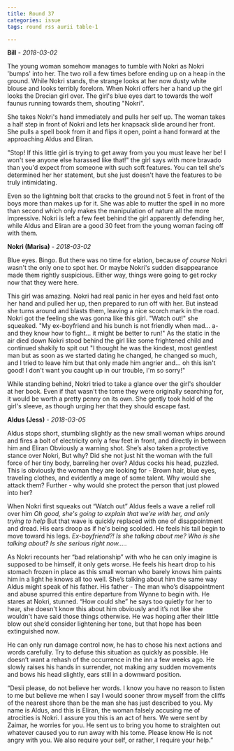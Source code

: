 ```yaml
---
title: Round 37
categories: issue
tags: round rss aurii table-1

---
```


**Bill** - *2018-03-02*

The young woman somehow manages to tumble with Nokri as Nokri 'bumps' into her. The two roll a few times before ending up on a heap in the ground. While Nokri stands, the strange looks at her now dusty white blouse and looks terribly forelorn. When Nokri offers her a hand up the girl looks the Drecian girl over. The girl's blue eyes dart to towards the wolf faunus running towards them, shouting "Nokri". 

She takes Nokri's hand immediately and pulls her self up. The woman takes a half step in front of Nokri and lets her knapsack slide around her front. She pulls a spell book from it and flips it open, point a hand forward at the approaching Aldus and Eliran.

"Stop! If this little girl is trying to get away from you you must leave her be! I won't see anyone else harassed like that!" the girl says with more bravado than you'd expect from someone with such soft features. You can tell she's determined her her statement, but she just doesn't have the features to be truly intimidating. 

Even so the lightning bolt that cracks to the ground not 5 feet in front of the boys more than makes up for it. She was able to mutter the spell in no more than second which only makes the manipulation of nature all the more impressive. Nokri is left a few feet behind the girl apparently defending her, while Aldus and Eliran are a good 30 feet from the young woman facing off with them.

**Nokri (Marisa)** - *2018-03-02*

Blue eyes. Bingo. But there was no time for elation, because *of course* Nokri wasn't the only one to spot her. Or maybe Nokri's sudden disappearance made them rightly suspicious. Either way, things were going to get rocky now that they were here.

This girl was amazing. Nokri had real panic in her eyes and held fast onto her hand and pulled her up, then prepared to run off with her. But instead she turns around and blasts them, leaving a nice scorch mark in the road. Nokri got the feeling she was gonna like this girl. "Watch out!" she squeaked. "My ex-boyfriend and his bunch is not friendly when mad... a-and they know how to fight... it might be better to run!" As the static in the air died down Nokri stood behind the girl like some frightened child and continued shakily to spit out "I thought he was the kindest, most gentlest man but as soon as we started dating he changed, he changed so much, and I tried to leave him but that only made him angrier and... oh this isn't good! I don't want you caught up in our trouble, I'm so sorry!"

While standing behind, Nokri tried to take a glance over the girl's shoulder at her book. Even if that wasn't the tome they were originally searching for, it would be worth a pretty penny on its own. She gently took hold of the girl's sleeve, as though urging her that they should escape fast.

**Aldus (Jess)** - *2018-03-05*

Aldus stops short, stumbling slightly as the new small woman whips around and fires a bolt of electricity only a few feet in front, and directly in between him and Eliran Obviously a warning shot. She’s also taken a protective stance over Nokri, But why? Did she not just hit the woman with the full force of her tiny body, barreling her over? Aldus cocks his head, puzzled. This is obviously the woman they are looking for - Brown hair, blue eyes, traveling clothes, and evidently a mage of some talent. Why would she attack them? Further - why would she protect the person that just plowed into her?

When Nokri first squeaks out “Watch out” Aldus feels a wave a relief roll over him *Oh good, she's going to explain that we’re with her, and only trying to help* But that wave is quickly replaced with one of disappointment and dread. His ears droop as if he's being scolded. He feels his tail begin to move toward his legs. *Ex-boyfriend?! Is she talking about me? Who is she talking about? Is she serious right now…..*  

As Nokri recounts her “bad relationship” with who he can only imagine is supposed to be himself, it only gets worse. He feels his heart drop to his stomach frozen in place as this small woman who barely knows him paints him in a light he knows all too well. She’s talking about him the same way Aldus might speak of his father. His father - The man who’s disappointment and abuse spurred this entire departure from Wynne to begin with. He stares at Nokri, stunned. “How could she” he says too quietly for her to hear, she doesn't know this about him obviously and it’s not like she wouldn't have said those things otherwise. He was hoping after their little blow out she’d consider lightening her tone, but that hope has been extinguished now.

He can only run damage control now, he has to chose his next actions and words carefully. Try to defuse this situation as quickly as possible. He doesn’t want a rehash of the occurrence in the inn a few weeks ago. He slowly raises his hands in surrender, not making any sudden movements and bows his head slightly, ears still in a downward position. 

“Desii please, do not believe her words. I know you have no reason to listen to me but believe me when I say I would sooner throw myself from the cliffs of the nearest shore than be the man she has just described to you. My name is Aldus, and this is Eliran, the woman falsely accusing me of atrocities is Nokri. I assure you this is an act of hers. We were sent by Zaimar, he worries for you. He sent us to bring you home to straighten out whatever caused you to run away with his tome. Please know He is not angry with you. We also require your self, or rather, I require your help.”



<!-- re.findall('a.*?(?=a|$)', t+'x') -->
